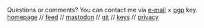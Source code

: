 <span>Questions or comments? You can contact me via <a href="mailto:hi@nihars.com">e-mail</a> &times; <a href="/pgp.html">pgp</a> key.</span>
<br>
<a href="/">homepage</a> //
<a href="/rss.xml">feed</a> //
<a rel="me" href="https://fosstodon.org/@nihar">mastodon</a> //
<a href="https://gitlab.com/niharokz">git</a> //
<a rel="me" href="https://keyoxide.org/hkp/63F683DF74B36775429B2F0EC9CF021EB359F260">keys</a> //
<a href="/privacy">privacy</a>
